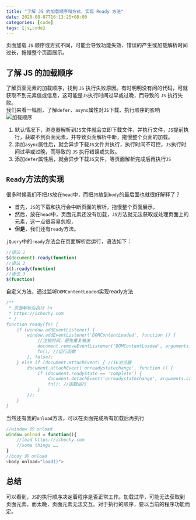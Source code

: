 ```yaml
---
title: "了解 JS 的加载顺序和方式，实现 Ready 方法"
date: 2020-08-07T16:13:25+08:00 
categories: [code] 
tags: [js,code] 
---
```


页面加载 `JS` 顺序或方式不同，可能会导致功能失效、错误的产生或加载解析时间过长，拖慢整个页面展示。

## 了解 JS 的加载顺序
了解页面元素的加载顺序，找到 `JS` 执行失败原因。有时明明没有问的代码，可就获取不到元素值或信息，这可能是`JS`执行时间过早或过晚，而导致的 `JS` 执行失败。  
我们来看一幅图，了解`defer`、`async`属性对`JS`下载、执行顺序的影响    
![加载顺序](https://images.ichochy.com/15967549302690823.png)  
1. 默认情况下，浏览器解析到`JS`文件就会立即下载文件，并执行文件，`JS`提前执行，获取不到页面元素，并导致页面解析中断，拖慢整个页面的加载。  
2. 添加`async`属性后，就会异步下载`JS`文件并执行，执行时间不可控，`JS`执行时间过早或过晚，而导致的 `JS` 执行错误或失败。  
3. 添加`defer`属性后，就会异步下载`JS`文件，等页面解析完成后再执行`JS`  

## `Ready`方法的实现
很多时候我们不把`JS`放在`head`中，而把`JS`放到`body`的最后面也就很好解释了？
* 首先，`JS`的下载和执行会中断页面的解析，拖慢整个页面展示，
* 然后，放在`head`中，页面元素还没有加载，`JS`方法就无法获取或处理页面上的元素，这一点很容易忽视，
* **但是**，我们还有`ready`方法。

`jQuery`中的`ready`方法会在页面解析后运行，语法如下：
```javascript
//语法 1
$(document).ready(function)
//语法 2
$().ready(function)
//语法 3
$(function)
```
自定义方法，通过监听`DOMContentLoaded`实现ready方法
```javascript
/**
 * 页面解析后执行 fn
 * https://ichochy.com
 * /
function ready(fn) {
    if (window.addEventListener) {
        window.addEventListener('DOMContentLoaded', function () {
            //注销时间，避免重复触发
            document.removeEventListener('DOMContentLoaded', arguments.callee, false);
            fn(); //运行函数
        }, false);
    } else if (document.attachEvent) { //IE浏览器
        document.attachEvent('onreadystatechange', function () {
            if (document.readyState == 'complete') {
                document.detachEvent('onreadystatechange', arguments.callee);
                fn(); //函数运行
            }
        });
    }
}
```
当然还有我的`onload`方法，可以在页面完成所有加载后再执行  
```Javascript
//window 的 onload
window.onload = function(){
    //load https://ichochy.com
    //some things ……
}
//body 的 onload
<body onload="load()">
```

## 总结
可以看到，`JS`的执行顺序决定着程序是否正常工作。加载过早，可能无法获取到页面元素，而太晚，页面元素无法交互。对于执行的顺序，要以当前的程序功能而定。